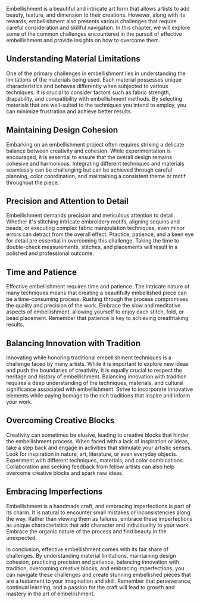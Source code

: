 
Embellishment is a beautiful and intricate art form that allows artists to add beauty, texture, and dimension to their creations. However, along with its rewards, embellishment also presents various challenges that require careful consideration and skillful navigation. In this chapter, we will explore some of the common challenges encountered in the pursuit of effective embellishment and provide insights on how to overcome them.

Understanding Material Limitations
----------------------------------

One of the primary challenges in embellishment lies in understanding the limitations of the materials being used. Each material possesses unique characteristics and behaves differently when subjected to various techniques. It is crucial to consider factors such as fabric strength, drapability, and compatibility with embellishment methods. By selecting materials that are well-suited to the techniques you intend to employ, you can minimize frustration and achieve better results.

Maintaining Design Cohesion
---------------------------

Embarking on an embellishment project often requires striking a delicate balance between creativity and cohesion. While experimentation is encouraged, it is essential to ensure that the overall design remains cohesive and harmonious. Integrating different techniques and materials seamlessly can be challenging but can be achieved through careful planning, color coordination, and maintaining a consistent theme or motif throughout the piece.

Precision and Attention to Detail
---------------------------------

Embellishment demands precision and meticulous attention to detail. Whether it's stitching intricate embroidery motifs, aligning sequins and beads, or executing complex fabric manipulation techniques, even minor errors can detract from the overall effect. Practice, patience, and a keen eye for detail are essential in overcoming this challenge. Taking the time to double-check measurements, stitches, and placements will result in a polished and professional outcome.

Time and Patience
-----------------

Effective embellishment requires time and patience. The intricate nature of many techniques means that creating a beautifully embellished piece can be a time-consuming process. Rushing through the process compromises the quality and precision of the work. Embrace the slow and meditative aspects of embellishment, allowing yourself to enjoy each stitch, fold, or bead placement. Remember that patience is key to achieving breathtaking results.

Balancing Innovation with Tradition
-----------------------------------

Innovating while honoring traditional embellishment techniques is a challenge faced by many artists. While it is important to explore new ideas and push the boundaries of creativity, it is equally crucial to respect the heritage and history of embellishment. Balancing innovation with tradition requires a deep understanding of the techniques, materials, and cultural significance associated with embellishment. Strive to incorporate innovative elements while paying homage to the rich traditions that inspire and inform your work.

Overcoming Creative Blocks
--------------------------

Creativity can sometimes be elusive, leading to creative blocks that hinder the embellishment process. When faced with a lack of inspiration or ideas, take a step back and engage in activities that stimulate your artistic senses. Look for inspiration in nature, art, literature, or even everyday objects. Experiment with different techniques, materials, and color combinations. Collaboration and seeking feedback from fellow artists can also help overcome creative blocks and spark new ideas.

Embracing Imperfections
-----------------------

Embellishment is a handmade craft, and embracing imperfections is part of its charm. It is natural to encounter small mistakes or inconsistencies along the way. Rather than viewing them as failures, embrace these imperfections as unique characteristics that add character and individuality to your work. Embrace the organic nature of the process and find beauty in the unexpected.

In conclusion, effective embellishment comes with its fair share of challenges. By understanding material limitations, maintaining design cohesion, practicing precision and patience, balancing innovation with tradition, overcoming creative blocks, and embracing imperfections, you can navigate these challenges and create stunning embellished pieces that are a testament to your imagination and skill. Remember that perseverance, continual learning, and a passion for the craft will lead to growth and mastery in the art of embellishment.
